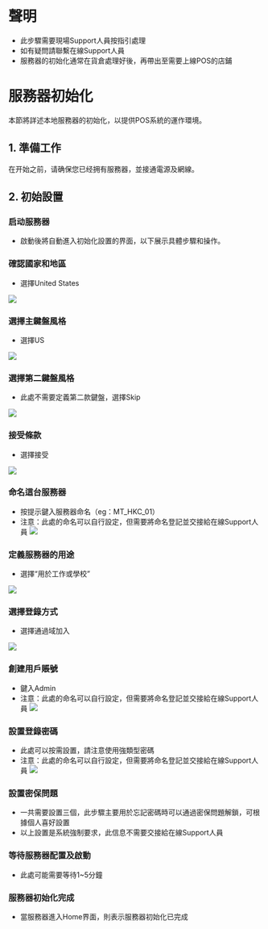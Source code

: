 # 聲明
- 此步驟需要現場Support人員按指引處理
- 如有疑問請聯繫在線Support人員
- 服務器的初始化通常在貨倉處理好後，再帶出至需要上線POS的店鋪


# 服務器初始化
本節將詳述本地服務器的初始化，以提供POS系統的運作環境。


## 1. 準備工作
在开始之前，请确保您已经拥有服務器，並接通電源及網線。


## 2. 初始設置


### 启动服務器
- 啟動後將自動進入初始化設置的界面，以下展示具體步驟和操作。


### 確認國家和地區
- 選擇United States

![](https://raw.githubusercontent.com/SugarLam1207/Proton-docs-template/1.1/docs/source/images/001.jpg)


### 選擇主鍵盤風格
- 選擇US

![](https://raw.githubusercontent.com/SugarLam1207/Proton-docs-template/1.1/docs/source/images/002.jpg)


### 選擇第二鍵盤風格
- 此處不需要定義第二款鍵盤，選擇Skip

![](https://raw.githubusercontent.com/SugarLam1207/Proton-docs-template/1.1/docs/source/images/003.jpg)


### 接受條款
- 選擇接受

![](https://raw.githubusercontent.com/SugarLam1207/Proton-docs-template/1.1/docs/source/images/004.jpg)


### 命名這台服務器
- 按提示鍵入服務器命名（eg：MT_HKC_01）
- 注意：此處的命名可以自行設定，但需要將命名登記並交接給在線Support人員
![](https://raw.githubusercontent.com/SugarLam1207/Proton-docs-template/1.1/docs/source/images/005-1.jpg)


### 定義服務器的用途
- 選擇“用於工作或學校”

![](https://raw.githubusercontent.com/SugarLam1207/Proton-docs-template/1.1/docs/source/images/005-2.jpg)


### 選擇登錄方式
- 選擇通過域加入

![](https://raw.githubusercontent.com/SugarLam1207/Proton-docs-template/1.1/docs/source/images/006.jpg)


### 創建用戶賬號
- 鍵入Admin
- 注意：此處的命名可以自行設定，但需要將命名登記並交接給在線Support人員
![](https://raw.githubusercontent.com/SugarLam1207/Proton-docs-template/1.1/docs/source/images/007.jpg)


### 設置登錄密碼
- 此處可以按需設置，請注意使用強類型密碼
- 注意：此處的命名可以自行設定，但需要將命名登記並交接給在線Support人員
![](https://raw.githubusercontent.com/SugarLam1207/Proton-docs-template/1.1/docs/source/images/008.jpg)


### 設置密保問題
- 一共需要設置三個，此步驟主要用於忘記密碼時可以通過密保問題解鎖，可根據個人喜好設置
- 以上設置是系統強制要求，此信息不需要交接給在線Support人員


### 等待服務器配置及啟動
- 此處可能需要等待1~5分鐘


### 服務器初始化完成
- 當服務器進入Home界面，則表示服務器初始化已完成

